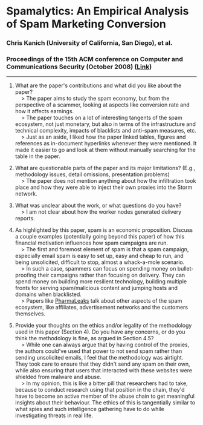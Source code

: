 # Spamalytics: An Empirical Analysis of Spam Marketing Conversion
### Chris Kanich (University of California, San Diego), et al.
### Proceedings of the 15th ACM conference on Computer and Communications Security (October 2008) ([Link](https://www1.icsi.berkeley.edu/pubs/networking/2008-ccs-spamalytics.pdf))

---

1. What are the paper's contributions and what did you like about the paper?  
&nbsp;&nbsp;&nbsp;&nbsp;> The paper aims to study the spam economy, but from the perspective of a scammer, looking at aspects like conversion rate and how it affects earnings.  
&nbsp;&nbsp;&nbsp;&nbsp;> The paper touches on a lot of interesting tangents of the spam ecosystem, not just monetary, but also in terms of the infrastructure and technical complexity, impacts of blacklists and anti-spam measures, etc.  
&nbsp;&nbsp;&nbsp;&nbsp;> Just as an aside, I liked how the paper linked tables, figures and references as in-document hyperlinks whenever they were mentioned. It made it easier to go and look at them without manually searching for the table in the paper.  

2. What are questionable parts of the paper and its major limitations? (E.g., methodology issues, detail omissions, presentation problems)  
&nbsp;&nbsp;&nbsp;&nbsp;> The paper does not mention anything about how the infiltration took place and how they were able to inject their own proxies into the Storm network.  

3. What was unclear about the work, or what questions do you have?  
&nbsp;&nbsp;&nbsp;&nbsp;> I am not clear about how the worker nodes generated delivery reports.  

4. As highlighted by this paper, spam is an economic proposition. Discuss a couple examples (potentially going beyond this paper) of how this financial motivation influences how spam campaigns are run.  
&nbsp;&nbsp;&nbsp;&nbsp;> The first and foremost element of spam is that a spam campaign, especially email spam is easy to set up, easy and cheap to run, and being unsolicited, difficult to stop, almost a whack-a-mole scenario.  
&nbsp;&nbsp;&nbsp;&nbsp;> In such a case, spammers can focus on spending money on bullet-proofing their campaigns rather than focusing on delivery. They can spend money on building more resilient technology, building multiple fronts for serving spam/malicious content and jumping hosts and domains when blacklisted.  
&nbsp;&nbsp;&nbsp;&nbsp;> Papers like [PharmaLeaks](https://cseweb.ucsd.edu/~apitsill/papers/UsenixSec12.pdf) talk about other aspects of the spam ecosystem, like affiliates, advertisement networks and the customers themselves.  

5. Provide your thoughts on the ethics and/or legality of the methodology used in this paper (Section 4). Do you have any concerns, or do you think the methodology is fine, as argued in Section 4.5?  
&nbsp;&nbsp;&nbsp;&nbsp;> While one can always argue that by having control of the proxies, the authors could've used that power to not send spam rather than sending unsolicited emails, I feel that the methodology was airtight. They took care to ensure that they didn't send any spam on their own, while also ensuring that users that interacted with these websites were shielded from malware and abuse.  
&nbsp;&nbsp;&nbsp;&nbsp;> In my opinion, this is like a bitter pill that researchers had to take, because to conduct research using that position in the chain, they'd have to become an active member of the abuse chain to get meaningful insights about their behaviour. The ethics of this is tangentially similar to what spies and such intelligence gathering have to do while investigating threats in real life.  
